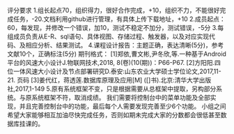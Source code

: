 评分要求 1.组长起点70，组织得力，很好合作完成，+10，组织不力，不能很好完成任务，-20.文档利用github进行管理，有具体上传下载地址，+10 2.成员起点：60，每发现，并修改一个错误，加10，测试不稳定不加分，测试错误，-5分 3.每组成员负责从E-R、sql语句、具体视图、存储过程、触发器，以及对应实现代码、及相应分析、结果测试。 4.课程设计报告：主题正确，表达清晰(5分)，参考文献10个，正确标注(5分) 期刊格式： [1]郑依,曹文彬,尹冬欣,等.一种基于Android平台的风速大小设计J.物联网技术,2018, 8(卷)(10(期))：P66-P67. [2]方阳阳.四位一体风速大小设计及节点部署研究D.泰安:山东农业大学硕士学位论文,2017,11-21. 页码 [3]姜代红，蒋透莲.数据库原理及应用[M] ([]书).北京:清华大学出版社,2017,1-149 5.原有系统框架不变，只是根据需要从总框架中提取，另构部分系统。与原系统框架不符，取消成绩。
我们需要将控制台中的菜单功能及全部实现，并且完善控制台中的功能，最后每个人需要发现完善至少6个功能。 小组之间希望大家能够相互加油尽快完成任务，否则如期未完成大家的分数都会很低甚至数据库挂课的。
